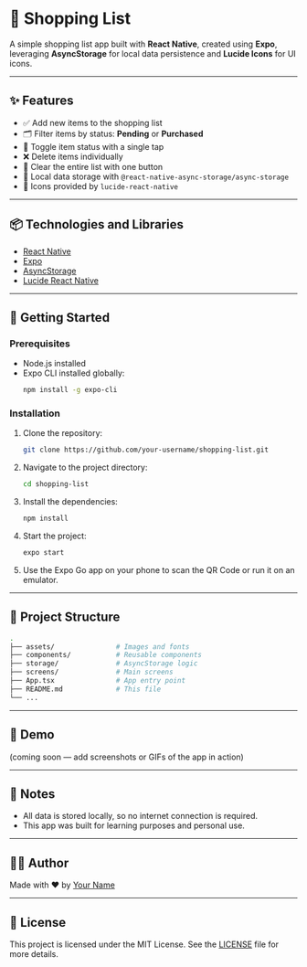 # 🛒 Shopping List

A simple shopping list app built with **React Native**, created using **Expo**, leveraging **AsyncStorage** for local data persistence and **Lucide Icons** for UI icons.

---

## ✨ Features

- ✅ Add new items to the shopping list
- 🗂️ Filter items by status: **Pending** or **Purchased**
- 🔄 Toggle item status with a single tap
- ❌ Delete items individually
- 🧹 Clear the entire list with one button
- 💾 Local data storage with `@react-native-async-storage/async-storage`
- 🎨 Icons provided by `lucide-react-native`

---

## 📦 Technologies and Libraries

- [React Native](https://reactnative.dev/)
- [Expo](https://expo.dev/)
- [AsyncStorage](https://github.com/react-native-async-storage/async-storage)
- [Lucide React Native](https://github.com/lucide-icons/lucide)

---

## 🚀 Getting Started

### Prerequisites

- Node.js installed
- Expo CLI installed globally:
  ```bash
  npm install -g expo-cli
  ```

### Installation

1. Clone the repository:

   ```bash
   git clone https://github.com/your-username/shopping-list.git
   ```

2. Navigate to the project directory:

   ```bash
   cd shopping-list
   ```

3. Install the dependencies:

   ```bash
   npm install
   ```

4. Start the project:

   ```bash
   expo start
   ```

5. Use the Expo Go app on your phone to scan the QR Code or run it on an emulator.

---

## 📂 Project Structure

```bash
.
├── assets/               # Images and fonts
├── components/           # Reusable components
├── storage/              # AsyncStorage logic
├── screens/              # Main screens
├── App.tsx               # App entry point
├── README.md             # This file
└── ...
```

---

## 📸 Demo

(coming soon — add screenshots or GIFs of the app in action)

---

## 📌 Notes

- All data is stored locally, so no internet connection is required.
- This app was built for learning purposes and personal use.

---

## 🧑‍💻 Author

Made with ❤️ by [Your Name](https://github.com/your-username)

---

## 📝 License

This project is licensed under the MIT License. See the [LICENSE](LICENSE) file for more details.
